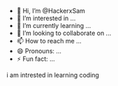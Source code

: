 - 👋 Hi, I’m @HackerxSam
- 👀 I’m interested in ...
- 🌱 I’m currently learning ...
- 💞️ I’m looking to collaborate on ...
- 📫 How to reach me ...
- 😄 Pronouns: ...
- ⚡ Fun fact: ...

<!---
HackerxSam/HackerxSam is a ✨ special ✨ repository because its `README.md` (this file) appears on your GitHub profile.
You can click the Preview link to take a look at your changes.
--->i am  intrested in learning coding 
